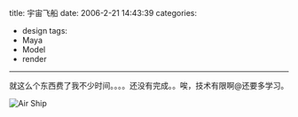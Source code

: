 title: 宇宙飞船
date: 2006-2-21 14:43:39
categories:
- design
tags:
- Maya
- Model
- render
---

就这么个东西费了我不少时间。。。。还没有完成。。唉，技术有限啊@还要多学习。

![Air Ship](https://farm1.staticflickr.com/93/281075991_d73093ceff.jpg)